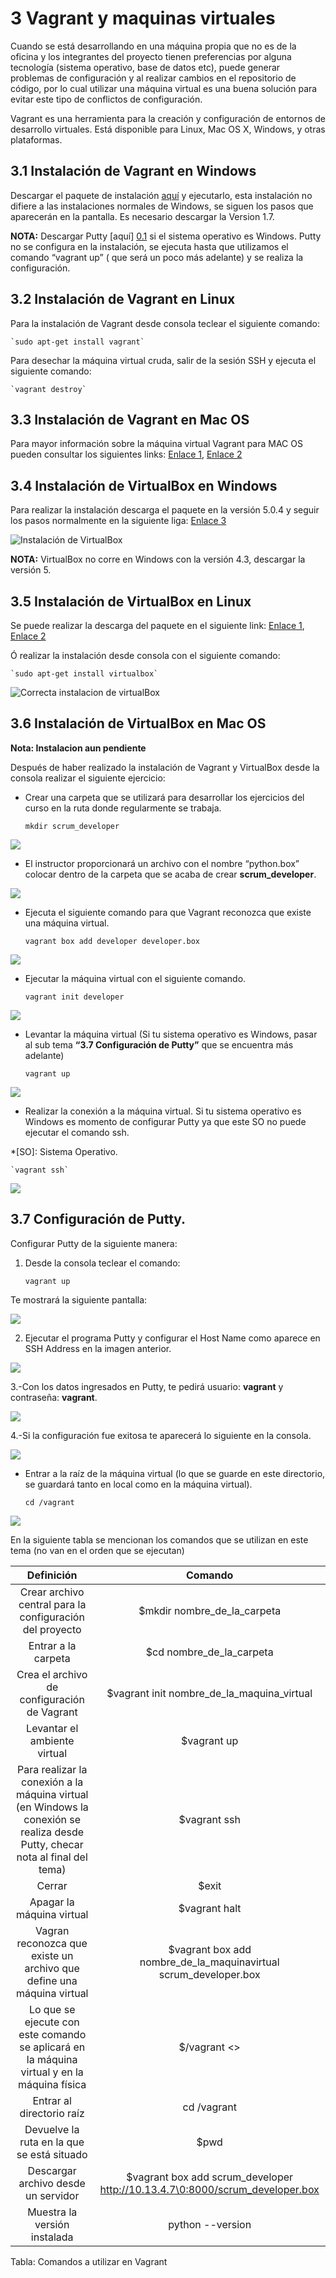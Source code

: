 # 3 Vagrant y maquinas virtuales

Cuando se está desarrollando en una máquina propia que no es de la oficina y los integrantes del proyecto tienen preferencias por alguna tecnología (sistema operativo, base de datos etc), puede generar problemas de configuración y al realizar cambios en el repositorio de código, por lo cual utilizar una máquina virtual es una buena solución para evitar este tipo de conflictos de configuración.

Vagrant es una herramienta para la creación y configuración de entornos de desarrollo virtuales.
Está disponible para Linux, Mac OS X, Windows, y otras plataformas.

## 3.1 Instalación de Vagrant en Windows
Descargar el paquete de instalación [aquí][0] y ejecutarlo, esta instalación no difiere a las instalaciones normales de Windows, se siguen los pasos que aparecerán en la pantalla.
Es necesario descargar la Version 1.7.

 [0]: https://www.vagrantup.com/downloads.html

__NOTA:__ Descargar Putty [aquí] [0.1] si el sistema operativo es Windows. Putty no se configura en  la instalación, se ejecuta hasta que utilizamos el comando “vagrant up” ( que será un poco más adelante) y se realiza la configuración. 

 [0.1]: http://www.chiark.greenend.org.uk/~sgtatham/putty/download.html

## 3.2 Instalación de Vagrant en Linux
Para la instalación de Vagrant desde consola teclear el siguiente comando:

    `sudo apt-get install vagrant`

Para desechar la máquina virtual cruda, salir de la sesión SSH y ejecuta el siguiente comando:

    `vagrant destroy`

## 3.3 Instalación de Vagrant en Mac OS
Para mayor información sobre la máquina virtual Vagrant  para MAC OS pueden consultar los siguientes links:
[Enlace 1][1], [Enlace 2][2]

 [1]: http://cdn.oreillystatic.com/oreilly/booksamplers/9781449335830_sampler.pdf
 [2]: http://codehero.co/como-instalar-y-configurar-vagrant/

## 3.4 Instalación de VirtualBox en Windows

Para realizar la instalación descarga el paquete en la versión 5.0.4 y seguir los pasos normalmente en la siguiente liga:
[Enlace 3][3]

[3]: https://www.virtualbox.org/wiki/Downloads

![Instalación de VirtualBox](images/virtualboxparawindows.png)

__NOTA:__ VirtualBox no corre en Windows con la versión 4.3, descargar la versión 5.

## 3.5 Instalación de VirtualBox en Linux
Se puede realizar la descarga del paquete en el siguiente link:
[Enlace 1][1], [Enlace 2][2]

[1]: https://www.virtualbox.org/wiki/Downloads
[2]: https://www.virtualbox.org/wiki/Linux_Downloads

Ó realizar la instalación desde consola con el siguiente comando:
    
    `sudo apt-get install virtualbox`

![Correcta instalacion de virtualBox](images/Correctainstalacionvirtualbox.png)

## 3.6 Instalación de VirtualBox en Mac OS
__Nota: Instalacion aun pendiente__


Después de haber realizado la instalación de Vagrant y VirtualBox desde la consola realizar el siguiente ejercicio:

* Crear una carpeta que se utilizará para desarrollar los ejercicios del curso en la ruta donde regularmente se trabaja.

    `mkdir scrum_developer`

![](images/mkdircrearcarpeta.png)

* El instructor proporcionará un archivo con el nombre “python.box” colocar dentro de la carpeta que se acaba de crear __scrum_developer__.

![](images/cdscrumdeveloper.png)

* Ejecuta el siguiente comando para que Vagrant reconozca que existe una máquina virtual.

    `vagrant box add developer developer.box`

![](images/reconozcamaquinavirtual.png)

* Ejecutar la máquina virtual con el siguiente comando.

    `vagrant init developer`

![](images/correrlamaquinavirtual.png)

* Levantar la máquina virtual (Si tu sistema operativo es Windows, pasar al sub tema __“3.7 Configuración de Putty”__ que se encuentra más adelante)
    
    `vagrant up`

![](images/Levantarmaquinavirtual.png)

* Realizar la conexión a la máquina virtual. Si tu sistema operativo es Windows es momento de configurar Putty ya que este SO no puede ejecutar el comando ssh.

*[SO]: Sistema Operativo.

    `vagrant ssh`

![](images/vagrantssh.png)

## 3.7 Configuración de Putty. 

Configurar Putty de la siguiente manera:

1. Desde la consola teclear el comando:

    `vagrant up` 

Te mostrará la siguiente pantalla:

![](images/vagrantupputty.png)

2. Ejecutar el programa Putty y configurar el Host Name como aparece en SSH Address en la imagen anterior.

![](images/programaputty.png)

3.-Con los datos ingresados en Putty, te pedirá usuario: __vagrant__ y contraseña: __vagrant__.

![](images/usuarioputty.png)

4.-Si la configuración fue exitosa te aparecerá lo siguiente en la consola.

![](images/conexitosaputty.png)

* Entrar a la raíz de la máquina virtual (lo que se guarde en este directorio, se guardará tanto en local como en la máquina virtual).
 
    `cd /vagrant`

![](images/cdvagrant.png)

En la siguiente tabla se mencionan los comandos que se utilizan en este tema (no van en el orden que se ejecutan)

| Definición                                      |                     Comando                       |
| :-------:                                     |                      :------:                          |
|Crear archivo central para la configuración del proyecto |$mkdir nombre_de_la_carpeta                 |
|Entrar a la carpeta | $cd nombre_de_la_carpeta |
|Crea el archivo de configuración de Vagrant | $vagrant init nombre_de_la_maquina_virtual |
|Levantar el ambiente virtual | $vagrant up |
|Para realizar la conexión a la máquina virtual (en Windows la conexión se realiza desde Putty, checar nota al final del tema) | $vagrant ssh|
|Cerrar | $exit |
|Apagar la máquina virtual | $vagrant halt |
|Vagran reconozca que existe un archivo que define una máquina virtual| $vagrant box add nombre_de_la_maquinavirtual scrum_developer.box |
|Lo que se ejecute con este comando se aplicará en la máquina virtual y en la máquina física | $/vagrant <> |
|Entrar al directorio raíz | cd /vagrant |
|Devuelve la ruta en la que se está situado | $pwd |
| Descargar archivo desde un servidor | $vagrant box add scrum_developer http://10.13.4.7\0:8000/scrum_developer.box |
| Muestra la versión instalada | python --version |

Tabla: Comandos a utilizar en Vagrant
